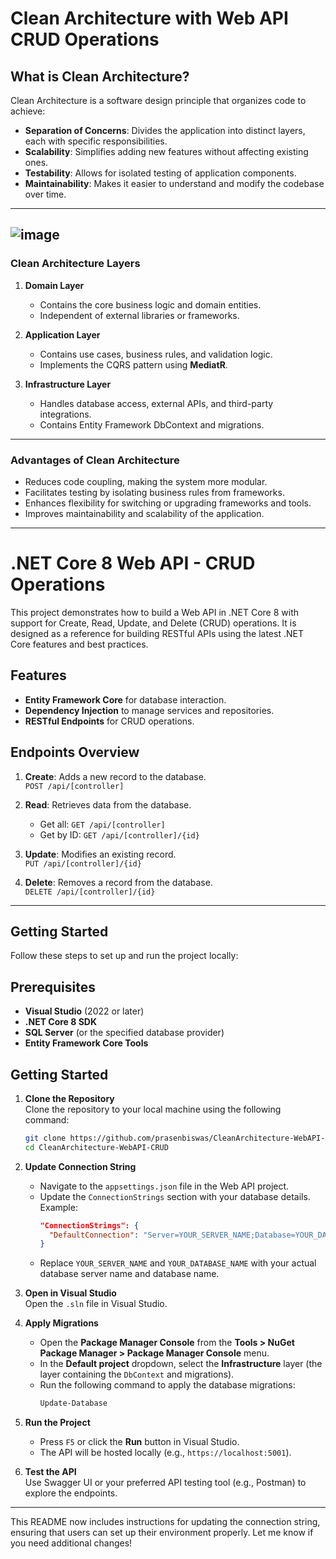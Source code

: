 # Clean Architecture with Web API CRUD Operations

## **What is Clean Architecture?**

Clean Architecture is a software design principle that organizes code to achieve:  

- **Separation of Concerns**: Divides the application into distinct layers, each with specific responsibilities.  
- **Scalability**: Simplifies adding new features without affecting existing ones.  
- **Testability**: Allows for isolated testing of application components.  
- **Maintainability**: Makes it easier to understand and modify the codebase over time.  

--- 
![image](https://github.com/user-attachments/assets/0b6a536e-295e-4a45-9e9d-878e9d3b55c1)
---

### **Clean Architecture Layers**

1. **Domain Layer**  
   - Contains the core business logic and domain entities.  
   - Independent of external libraries or frameworks.  

2. **Application Layer**  
   - Contains use cases, business rules, and validation logic.  
   - Implements the CQRS pattern using **MediatR**.  

3. **Infrastructure Layer**  
   - Handles database access, external APIs, and third-party integrations.  
   - Contains Entity Framework DbContext and migrations.    
---

### **Advantages of Clean Architecture**

- Reduces code coupling, making the system more modular.  
- Facilitates testing by isolating business rules from frameworks.  
- Enhances flexibility for switching or upgrading frameworks and tools.  
- Improves maintainability and scalability of the application.   
---

# .NET Core 8 Web API - CRUD Operations

This project demonstrates how to build a Web API in .NET Core 8 with support for Create, Read, Update, and Delete (CRUD) operations. It is designed as a reference for building RESTful APIs using the latest .NET Core features and best practices.

## Features

- **Entity Framework Core** for database interaction.
- **Dependency Injection** to manage services and repositories.
- **RESTful Endpoints** for CRUD operations.

## Endpoints Overview

1. **Create**: Adds a new record to the database.  
   `POST /api/[controller]`

2. **Read**: Retrieves data from the database.  
   - Get all: `GET /api/[controller]`  
   - Get by ID: `GET /api/[controller]/{id}`

3. **Update**: Modifies an existing record.  
   `PUT /api/[controller]/{id}`

4. **Delete**: Removes a record from the database.  
   `DELETE /api/[controller]/{id}`

--- 

## Getting Started

Follow these steps to set up and run the project locally:

## Prerequisites

- **Visual Studio** (2022 or later)
- **.NET Core 8 SDK**
- **SQL Server** (or the specified database provider)
- **Entity Framework Core Tools**

## Getting Started

1. **Clone the Repository**  
   Clone the repository to your local machine using the following command:  
   ```bash
   git clone https://github.com/prasenbiswas/CleanArchitecture-WebAPI-CRUD.git
   cd CleanArchitecture-WebAPI-CRUD
   ```

2. **Update Connection String**  
   - Navigate to the `appsettings.json` file in the Web API project.  
   - Update the `ConnectionStrings` section with your database details. Example:  
     ```json
     "ConnectionStrings": {
       "DefaultConnection": "Server=YOUR_SERVER_NAME;Database=YOUR_DATABASE_NAME;Trusted_Connection=True;MultipleActiveResultSets=true"
     }
     ```
   - Replace `YOUR_SERVER_NAME` and `YOUR_DATABASE_NAME` with your actual database server name and database name.

3. **Open in Visual Studio**  
   Open the `.sln` file in Visual Studio.

4. **Apply Migrations**  
   - Open the **Package Manager Console** from the **Tools > NuGet Package Manager > Package Manager Console** menu.
   - In the **Default project** dropdown, select the **Infrastructure** layer (the layer containing the `DbContext` and migrations).
   - Run the following command to apply the database migrations:  
     ```powershell
     Update-Database
     ```

5. **Run the Project**  
   - Press `F5` or click the **Run** button in Visual Studio.
   - The API will be hosted locally (e.g., `https://localhost:5001`).

6. **Test the API**  
   Use Swagger UI or your preferred API testing tool (e.g., Postman) to explore the endpoints.

---

This README now includes instructions for updating the connection string, ensuring that users can set up their environment properly. Let me know if you need additional changes!
